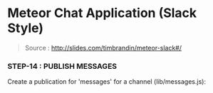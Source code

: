 # Meteor Chat Application (Slack Style)

> Source : http://slides.com/timbrandin/meteor-slack#/

### STEP-14 : PUBLISH MESSAGES

Create a publication for 'messages' for a channel (lib/messages.js):
```javascript

```